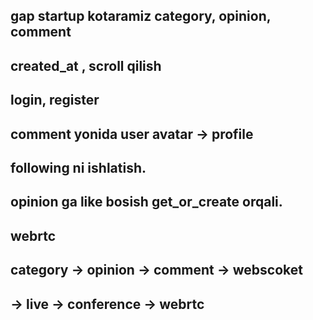## gap startup kotaramiz category, opinion, comment
## created_at , scroll qilish 

## login, register
## comment yonida user avatar -> profile
## following ni ishlatish.
## opinion ga like bosish get_or_create orqali.
## webrtc 
## category -> opinion -> comment -> webscoket
##            -> live -> conference -> webrtc  